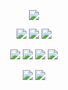 <p align=center> <img src=https://komarev.com/ghpvc/?username=5th-child&color=E270A4&style=flat-square&label=🧁>
  
<p align=center> <a href="https://github.com/starsour"><img src="https://file.garden/ZeS9pBqOoVX2ptTR/star%20as%20a%20rat%20chbii%20%3A3?v=1721118832044"></a> <a href="https://github.com/5th-child"><img src="https://file.garden/ZeS9pBqOoVX2ptTR/my%20persona%20as%20a%20rat.%20and%20chibi!!~~?v=1721118586865"></a> <a href="https://github.com/Iu-guang"><img src="https://file.garden/ZeS9pBqOoVX2ptTR/skylar%20chibi%20%3A3?v=1721118950894"></a>

<p align=center> <a href="https://rentry.co/meows"><img src="https://file.garden/ZeS9pBqOoVX2ptTR/.comeows?v=1721117426359"></a> <a href="https://blacksorrow.atabook.org/"><img src="https://file.garden/ZeS9pBqOoVX2ptTR/atabook?v=1721117610628"></a> <a href="https://5th-child.straw.page/"><img src="https://file.garden/ZeS9pBqOoVX2ptTR/strawpage?v=1721117746621"></a>

<img src="https://files.catbox.moe/w9aze9.png">

<p align=center> <a href="https://rentry.co/kys-trio"><img src="https://file.garden/ZeS9pBqOoVX2ptTR/.cokys-trio?v=1721117911184"></a> <a href="https://rentry.co/carouselnightdevs"><img src="https://file.garden/ZeS9pBqOoVX2ptTR/gang?v=1721118339370"></a>
